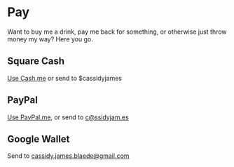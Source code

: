 # Pay

Want to buy me a drink, pay me back for something, or otherwise just throw money my way? Here you go.

<h2><span class="fa-stack fa-lg">
  <i class="fa fa-circle fa-stack-1x"></i>
  <i class="fa fa-usd fa-stack-1x fa-inverse"></i>
</span> Square Cash</h2>

[Use Cash.me](https://cash.me/$cassidyjames) or send to $cassidyjames

<h2><i class="fa fa-paypal"></i> PayPal</h2>

[Use PayPal.me](https://paypal.me/cassidyjames), or send to c@ssidyjam.es

<h2><i class="fa fa-google-wallet"></i> Google Wallet</h2>

Send to cassidy.james.blaede@gmail.com